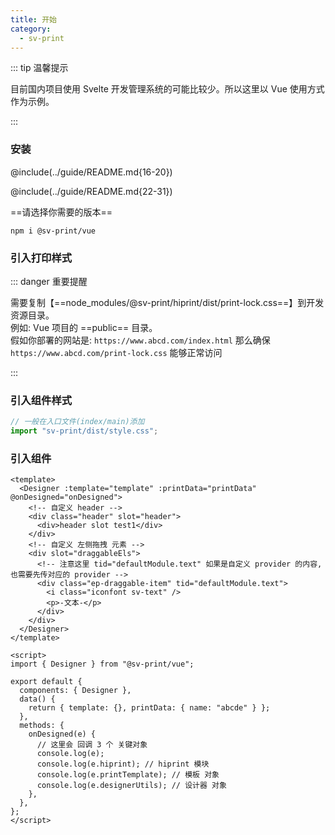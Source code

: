 ```yaml
---
title: 开始
category:
  - sv-print
---
```


::: tip 温馨提示

目前国内项目使用 Svelte 开发管理系统的可能比较少。所以这里以 Vue 使用方式作为示例。

:::

### 安装

@include(../guide/README.md{16-20})

@include(../guide/README.md{22-31})

==请选择你需要的版本==

```
npm i @sv-print/vue
```

### 引入打印样式

::: danger 重要提醒

需要复制【==node_modules/@sv-print/hiprint/dist/print-lock.css==】到开发资源目录。<br/>
例如: Vue 项目的 ==public== 目录。<br/>
假如你部署的网站是: `https://www.abcd.com/index.html` 那么确保 `https://www.abcd.com/print-lock.css` 能够正常访问

:::

### 引入组件样式

```js
// 一般在入口文件(index/main)添加
import "sv-print/dist/style.css";
```

### 引入组件

```vue
<template>
  <Designer :template="template" :printData="printData" @onDesigned="onDesigned">
    <!-- 自定义 header -->
    <div class="header" slot="header">
      <div>header slot test1</div>
    </div>
    <!-- 自定义 左侧拖拽 元素 -->
    <div slot="draggableEls">
      <!-- 注意这里 tid="defaultModule.text" 如果是自定义 provider 的内容, 也需要先传对应的 provider -->
      <div class="ep-draggable-item" tid="defaultModule.text">
        <i class="iconfont sv-text" />
        <p>-文本-</p>
      </div>
    </div>
  </Designer>
</template>

<script>
import { Designer } from "@sv-print/vue";

export default {
  components: { Designer },
  data() {
    return { template: {}, printData: { name: "abcde" } };
  },
  methods: {
    onDesigned(e) {
      // 这里会 回调 3 个 关键对象
      console.log(e);
      console.log(e.hiprint); // hiprint 模块
      console.log(e.printTemplate); // 模板 对象
      console.log(e.designerUtils); // 设计器 对象
    },
  },
};
</script>
```

